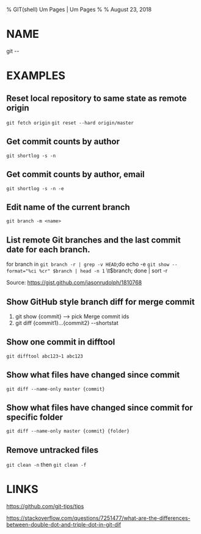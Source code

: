% GIT(shell) Um Pages | Um Pages
%
% August 23, 2018
# NAME
git --

# EXAMPLES

## Reset local repository to same state as remote origin

`git fetch origin`
`git reset --hard origin/master`

## Get commit counts by author
`git shortlog -s -n`

## Get commit counts by author, email
`git shortlog -s -n -e`

## Edit name of the current branch
`git branch -m <name>`

## List remote Git branches and the last commit date for each branch.
for branch in `git branch -r | grep -v HEAD`;do echo -e `git show --format="%ci %cr" $branch | head -n 1` \\t$branch; done | sort -r

Source: https://gist.github.com/jasonrudolph/1810768

## Show GitHub style branch diff for merge commit
1. git show {commit} --> pick Merge commit ids
2. git diff {commit1}...{commit2} --shortstat

## Show one commit in difftool
`git difftool abc123~1 abc123`

## Show what files have changed since commit
`git diff --name-only master {commit}`

## Show what files have changed since commit for specific folder
`git diff --name-only master {commit} {folder}`

## Remove untracked files
`git clean -n` then `git clean -f`

# LINKS

https://github.com/git-tips/tips

https://stackoverflow.com/questions/7251477/what-are-the-differences-between-double-dot-and-triple-dot-in-git-dif


